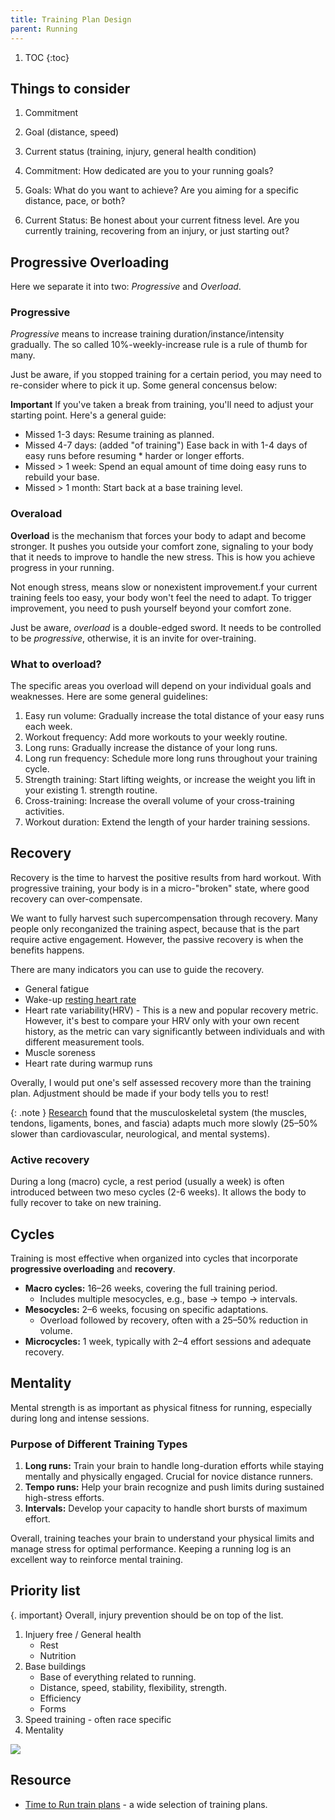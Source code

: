 ```yaml
---
title: Training Plan Design
parent: Running
---
```


1. TOC
{:toc}

## Things to consider

1. Commitment
1. Goal (distance, speed)
1. Current status (training, injury, general health condition)

1. Commitment: How dedicated are you to your running goals?
1. Goals: What do you want to achieve? Are you aiming for a specific distance, pace, or both?
1. Current Status: Be honest about your current fitness level. Are you currently training, recovering from an injury, or just starting out?

## Progressive Overloading

Here we separate it into two: *Progressive* and *Overload*.

### Progressive

*Progressive* means to increase training duration/instance/intensity gradually. The so called 10%-weekly-increase rule is a rule of thumb for many.

Just be aware, if you stopped training for a certain period, you may need to re-consider where to pick it up. Some general concensus below:

**Important** If you've taken a break from training, you'll need to adjust your starting point. Here's a general guide:

* Missed 1-3 days: Resume training as planned.
* Missed 4-7 days: (added "of training") Ease back in with 1-4 days of easy runs before resuming * harder or longer efforts.
* Missed > 1 week: Spend an equal amount of time doing easy runs to rebuild your base.
* Missed > 1 month: Start back at a base training level.

### Overaload

**Overload** is the mechanism that forces your body to adapt and become stronger. It pushes you outside your comfort zone, signaling to your body that it needs to improve to handle the new stress. This is how you achieve progress in your running.

Not enough stress, means slow or nonexistent improvement.f your current training feels too easy, your body won't feel the need to adapt. To trigger improvement, you need to push yourself beyond your comfort zone.

Just be aware, *overload* is a double-edged sword. It needs to be controlled to be *progressive*, otherwise, it is an invite for over-training.

### What to overload?

The specific areas you overload will depend on your individual goals and weaknesses. Here are some general guidelines:

1. Easy run volume: Gradually increase the total distance of your easy runs each week.
1. Workout frequency: Add more workouts to your weekly routine.
1. Long runs: Gradually increase the distance of your long runs.
1. Long run frequency: Schedule more long runs throughout your training cycle.
1. Strength training: Start lifting weights, or increase the weight you lift in your existing 1. strength routine.
1. Cross-training: Increase the overall volume of your cross-training activities.
1. Workout duration: Extend the length of your harder training sessions.

## Recovery

Recovery is the time to harvest the positive results from hard workout. With progressive training, your body is in a micro-"broken" state, where good recovery can over-compensate.

We want to fully harvest such supercompensation through recovery. Many people only reconganized the training aspect, because that is the part require active engagement. However, the passive recovery is when the benefits happens.

There are many indicators you can use to guide the recovery.

* General fatigue
* Wake-up [resting heart rate](../heart_rate/#resting-heart-rate)
* Heart rate variability(HRV) - This is a new and popular recovery metric. However, it's best to compare your HRV only with your own recent history, as the metric can vary significantly between individuals and with different measurement tools.
* Muscle soreness
* Heart rate during warmup runs

Overally, I would put one's self assessed recovery more than the training plan. Adjustment should be made if your body tells you to rest!

{: .note }
[Research](https://www.mcmillanrunning.com/the-most-important-training-lesson/) found that the musculoskeletal system (the muscles, tendons, ligaments, bones, and fascia) adapts much more slowly (25–50% slower than cardiovascular, neurological, and mental systems).

### Active recovery

During a long (macro) cycle, a rest period (usually a week) is often introduced between two meso cycles (2-6 weeks). It allows the body to fully recover to take on new training.

## Cycles

Training is most effective when organized into cycles that incorporate **progressive overloading** and **recovery**.

* **Macro cycles:** 16–26 weeks, covering the full training period.
  * Includes multiple mesocycles, e.g., base → tempo → intervals.
* **Mesocycles:** 2–6 weeks, focusing on specific adaptations.
  * Overload followed by recovery, often with a 25–50% reduction in volume.
* **Microcycles:** 1 week, typically with 2–4 effort sessions and adequate recovery.

## Mentality

Mental strength is as important as physical fitness for running, especially during long and intense sessions.

### Purpose of Different Training Types

1. **Long runs:** Train your brain to handle long-duration efforts while staying mentally and physically engaged. Crucial for novice distance runners.
1. **Tempo runs:** Help your brain recognize and push limits during sustained high-stress efforts.
1. **Intervals:** Develop your capacity to handle short bursts of maximum effort.

Overall, training teaches your brain to understand your physical limits and manage stress for optimal performance. Keeping a running log is an excellent way to reinforce mental training.

## Priority list

{. important}
Overall, injury prevention should be on top of the list.

1. Injuery free / General health
    * Rest
    * Nutrition
1. Base buildings
    * Base of everything related to running.
    * Distance, speed, stability, flexibility, strength.
    * Efficiency
    * Forms
1. Speed training - often race specific
1. Mentality

<img src="https://docs.google.com/drawings/d/e/2PACX-1vQu7oJ4mgo_vTfl25uydfEplGj54e5PIvKvClfXcm3vFmIC1yrUTmnyLQeeALX02_fUU7WgQe1YgO96/pub?w=960&amp;h=720">

## Resource

* [Time to Run train plans](https://www.codyhoover.com/time-to-run/) - a wide selection of training plans.
